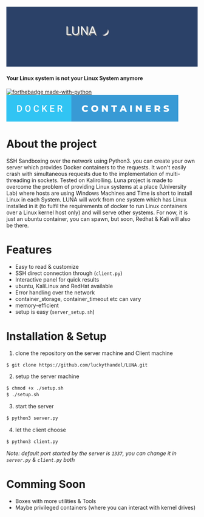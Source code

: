 ![Logo](https://github.com/luckythandel/LUNA/blob/main/assets/cover/Luna.jpg)
#### Your Linux system is not your Linux System anymore 
[![forthebadge made-with-python](http://ForTheBadge.com/images/badges/made-with-python.svg)](https://www.python.org/)    [![forthebadge docker_containers](https://github.com/luckythandel/LUNA/blob/main/assets/badges/docker-containers.svg)](https://www.docker.com/)    

# About the project
SSH Sandboxing over the network using Python3. you can create your own server which provides Docker containers 
to the requests. It won't easily crash with simultaneous requests due to the implementation of multi-threading in sockets.
Tested on Kalirolling. Luna project is made to overcome the problem of providing Linux systems at a place (University Lab) where hosts are using Windows Machines and Time is short to install Linux in each System.
LUNA will work from one system which has Linux installed in it (to fulfil the requirements of docker to run Linux containers over a Linux kernel host only) and will serve other systems.
For now, it is just an ubuntu container, you can spawn, but soon, Redhat & Kali will also be there.

# Features
- Easy to read & customize
- SSH direct connection through (`client.py`)
- Interactive panel for quick results
- ubuntu, KaliLinux and RedHat available 
- Error handling over the network
- container_storage, container_timeout etc can vary
- memory-efficient
- setup is easy (`server_setup.sh`)

# Installation & Setup
1. clone the repository on the server machine and Client machine
```sh
$ git clone https://github.com/luckythandel/LUNA.git
```
2. setup the server machine
```sh
$ chmod +x ./setup.sh
$ ./setup.sh 
```
3. start the server
```bash
$ python3 server.py
```
4. let the client choose
```bash
$ python3 client.py
```
*Note: default port started by the server is `1337`, you can change it in `server.py` & `client.py` both*


# Comming Soon
- Boxes with more utilities & Tools 
- Maybe privileged containers (where you can interact with kernel drives)
